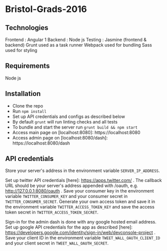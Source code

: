 # Bristol-Grads-2016

Technologies
---

Frontend : Angular 1
Backend : Node js
Testing : Jasmine (frontend & backend)
Grunt used as a task runner
Webpack used for bundling
Sass used for styling

Requirements
---

Node js

Installation
---

- Clone the repo
- Run `npm install`
- Set up API credentials and configs as described below
- By default `grunt` will run linting checks and all tests
- To bundle and start the server run `grunt build && npm start`
- Access main page on [localhost:8080]: https://localhost:8080
- Access admin page on [localhost:8080/dash]: https://localhost:8080/dash


API credentials
---

Store your server's address in the environment variable `SERVER_IP_ADDRESS`.

Set up twitter API credentials [here]: https://apps.twitter.com/ . The callback URL should be your server's address appended with /oauth, e.g. http://127.0.0.1:8080/oauth .
Save your consumer key in the environment variable `TWITTER_CONSUMER_KEY` and your consumer secret in `TWITTER_CONSUMER_SECRET`.
Generate your own access token and save it in the environment variable `TWITTER_ACCESS_TOKEN_KEY` and save the access token secret in `TWITTER_ACCESS_TOKEN_SECRET`.

Sign-in for the admin dash is done with any google hosted email address.
Set up google API credentials for the app as described [here]: https://developers.google.com/identity/sign-in/web/devconsole-project .
Save your client ID in the environment variable `TWEET_WALL_OAUTH_CLIENT_ID` and your client secret in `TWEET_WALL_OAUTH_SECRET`.